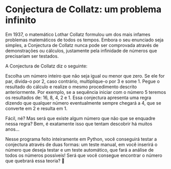# Conjectura de Collatz: um problema infinito

Em 1937, o matemático Lothar Collatz formulou um dos mais infames problemas matemáticos de todos os tempos. Embora o seu enunciado seja simples, a Conjectura de Collatz nunca pode ser comprovada através de demonstrações ou cálculos, justamente pela infinidade de números que precisariam ser testados.

A Conjectura de Collatz diz o seguinte:

Escolha um número inteiro que não seja igual ou menor que zero. Se ele for par, divida-o por 2, caso contrário, multiplique-o por 3 e some 1. Pegue o resultado do cálculo e realize o mesmo procedimento descrito anteriormente. Por exemplo, se a sequência iniciar com o número 5 teremos os resultados de: 16, 8, 4, 2 e 1. Essa conjectura apresenta uma regra dizendo que qualquer número eventualmente sempre chegará a 4, que se converte em 2 e resulta em 1.
 
Fácil, né? Mas será que existe algum número que não que se enquadre nessa regra? Bem, é exatamente isso que tentam descobrir há muitos anos...

Nesse programa feito inteiramente em Python, você conseguirá testar a conjectura através de duas formas: um teste manual, em você inserirá o número que deseja testar e um teste automático, que fará a análise de todos os números possíveis! Será que você consegue encontrar o número que quebrará essa teoria? 🤔
